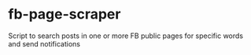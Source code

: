 # fb-page-scraper
Script to search posts in one or more FB public pages for specific words and send notifications

